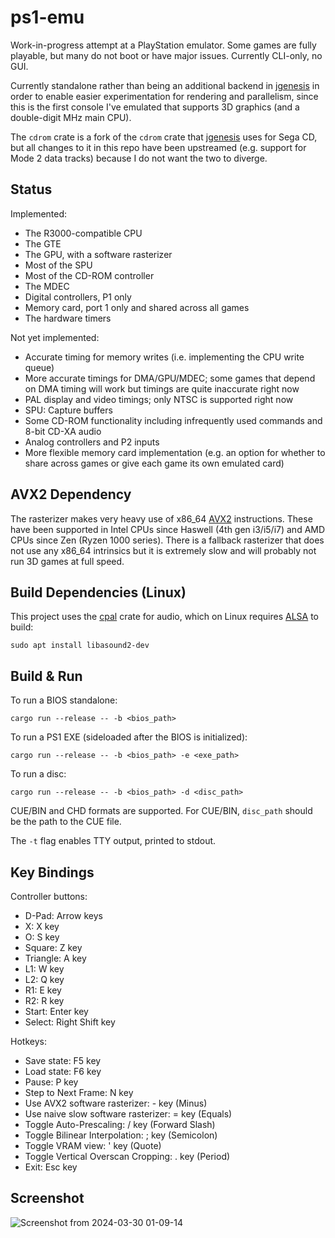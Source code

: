 # ps1-emu

Work-in-progress attempt at a PlayStation emulator. Some games are fully playable, but many do not boot or have major issues. Currently CLI-only, no GUI.

Currently standalone rather than being an additional backend in [jgenesis](https://github.com/jsgroth/jgenesis) in order to enable easier experimentation for rendering and parallelism, since this is the first console I've emulated that supports 3D graphics (and a double-digit MHz main CPU).

The `cdrom` crate is a fork of the `cdrom` crate that [jgenesis](https://github.com/jsgroth/jgenesis) uses for Sega CD, but all changes to it in this repo have been upstreamed (e.g. support for Mode 2 data tracks) because I do not want the two to diverge.

## Status

Implemented:
* The R3000-compatible CPU
* The GTE
* The GPU, with a software rasterizer
* Most of the SPU
* Most of the CD-ROM controller
* The MDEC
* Digital controllers, P1 only
* Memory card, port 1 only and shared across all games
* The hardware timers

Not yet implemented:
* Accurate timing for memory writes (i.e. implementing the CPU write queue)
* More accurate timings for DMA/GPU/MDEC; some games that depend on DMA timing will work but timings are quite inaccurate right now
* PAL display and video timings; only NTSC is supported right now
* SPU: Capture buffers
* Some CD-ROM functionality including infrequently used commands and 8-bit CD-XA audio
* Analog controllers and P2 inputs
* More flexible memory card implementation (e.g. an option for whether to share across games or give each game its own emulated card)

## AVX2 Dependency

The rasterizer makes very heavy use of x86_64 [AVX2](https://en.wikipedia.org/wiki/Advanced_Vector_Extensions#Advanced_Vector_Extensions_2) instructions. These have been supported in Intel CPUs since Haswell (4th gen i3/i5/i7) and AMD CPUs since Zen (Ryzen 1000 series). There is a fallback rasterizer that does not use any x86_64 intrinsics but it is extremely slow and will probably not run 3D games at full speed.

## Build Dependencies (Linux)

This project uses the [cpal](https://crates.io/crates/cpal) crate for audio, which on Linux requires [ALSA](https://www.alsa-project.org/wiki/Main_Page) to build:

```
sudo apt install libasound2-dev
```

## Build & Run

To run a BIOS standalone:

```
cargo run --release -- -b <bios_path>
```

To run a PS1 EXE (sideloaded after the BIOS is initialized):
```
cargo run --release -- -b <bios_path> -e <exe_path>
```

To run a disc:
```
cargo run --release -- -b <bios_path> -d <disc_path>
```

CUE/BIN and CHD formats are supported. For CUE/BIN, `disc_path` should be the path to the CUE file.

The `-t` flag enables TTY output, printed to stdout.

## Key Bindings

Controller buttons:
* D-Pad: Arrow keys
* X: X key
* O: S key
* Square: Z key
* Triangle: A key
* L1: W key
* L2: Q key
* R1: E key
* R2: R key
* Start: Enter key
* Select: Right Shift key

Hotkeys:
* Save state: F5 key
* Load state: F6 key
* Pause: P key
* Step to Next Frame: N key
* Use AVX2 software rasterizer: - key (Minus)
* Use naive slow software rasterizer: = key (Equals)
* Toggle Auto-Prescaling: / key (Forward Slash)
* Toggle Bilinear Interpolation: ; key (Semicolon)
* Toggle VRAM view: ' key (Quote)
* Toggle Vertical Overscan Cropping: . key (Period)
* Exit: Esc key

## Screenshot

![Screenshot from 2024-03-30 01-09-14](https://github.com/jsgroth/ps1-emu/assets/1137683/99c35745-31b0-4a1b-8733-321bc8a4a372)
